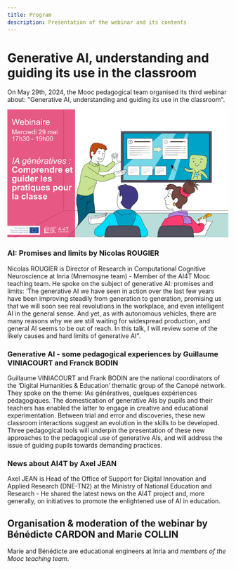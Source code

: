 ```yaml
---
title: Program
description: Presentation of the webinar and its contents
---
```


# Generative AI, understanding and guiding its use in the classroom

On May 29th, 2024, the Mooc pedagogical team organised its third webinar about:
"Generative AI, understanding and guiding its use in the classroom".


<td style="border: none; vertical-align: middle;"><img alt="Visual webinar 3" src="Images/webinaire3-visuel-presentation.png"></td>

### AI: Promises and limits by Nicolas ROUGIER
Nicolas ROUGIER is Director of Research in Computational Cognitive Neuroscience at Inria (Mnemosyne team) - Member of the AI4T Mooc teaching team.
He spoke on the subject of generative AI: promises and limits: ‘The generative AI we have seen in action over the last few years have been improving steadily from generation to generation, promising us that we will soon see real revolutions in the workplace, and even intelligent AI in the general sense. And yet, as with autonomous vehicles, there are many reasons why we are still waiting for widespread production, and general AI seems to be out of reach. In this talk, I will review some of the likely causes and hard limits of generative AI".

### Generative AI - some pedagogical experiences by Guillaume VINIACOURT and Franck BODIN
Guillaume VINIACOURT and Frank BODIN are the national coordinators of the ‘Digital Humanities & Education’ thematic group of the Canopé network.
They spoke on the theme: IAs génératives, quelques expériences pédagogiques.
The domestication of generative AIs by pupils and their teachers has enabled the latter to engage in creative and educational experimentation. Between trial and error and discoveries, these new classroom interactions suggest an evolution in the skills to be developed. Three pedagogical tools will underpin the presentation of these new approaches to the pedagogical use of generative AIs, and will address the issue of guiding pupils towards demanding practices.

### News about AI4T by Axel JEAN
Axel JEAN is Head of the Office of Support for Digital Innovation and Applied Research (DNE-TN2) at the Ministry of National Education and Research - He shared the latest news on the AI4T project and, more generally, on initiatives to promote the enlightened use of AI in education.

## Organisation & moderation of the webinar by Bénédicte CARDON and Marie COLLIN
Marie and Bénédicte are educational engineers at Inria and *members of the Mooc teaching team*.

